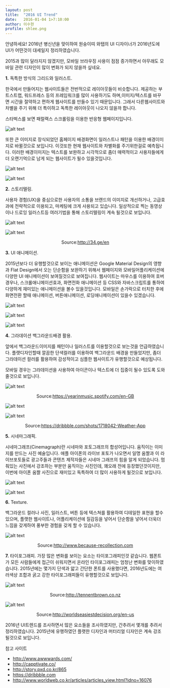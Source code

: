 ```yaml
---
layout: post
title:  "2016 UI Trend"
date:   2016-01-04 1>7:10:00
author: 이수현
profile: shlee.png
---
```


안녕하세요! 2016년 병신년을 맞이하여 원숭이띠 와탭의 UI 디자이너가 2016년도에 UI가 어떤것이 대세일지 정리하였습니다.

2015과 많이 달라지지 않겠지만, 모바일 브라우징 사용이 점점 증가하면서 아무래도 모바일 관련 디자인이 많이 변화가 되지 않을까 싶네요.



**1.** 독특한 방식의 그리드와 일러스트.

한국에서 만들어지는 웹사이트들은 전반적으로 레이아웃들이 비슷합니다.
제공하는 부트스트랩, 워드프레스 등의 프레임워크를 많이 사용하기도 하며,이미지/텍스트를 바꾸면 시간을 절약하고 편하게 웹사이트를 만들수 있기 때문입니다.
그래서 다른웹사이트와 차별을 주기 위해 더 특이하고 독특한 레이아웃이 나오지 않을까 합니다.

스타벅스를 보면 패럴랙스 스크롤링을 이용한 반응형 웹페이지입니다.

![alt text](/assets/images/shlee/02/001.jpg "001")

또한 큰 이미지로 장식되었던 홈페이지 배경화면이 일러스트나 패턴을 이용한 배경이미지로 바뀔것으로 보입니다. 
이것또한 현재 웹사이트와 차별화를 주기위한걸로 예측됩니다.
이러한 배경이미지는 텍스트를 보완하고 시각적으로 좀더 매력적이고 사용자들에게 더 오랜기억으로 남게 되는 웹사이트가 될수 있을것입니다.

![alt text](/assets/images/shlee/02/002.jpg "002")

![alt text](/assets/images/shlee/02/003.jpg "003")



**2.** 스토리텔링.

사용자 경험(UX)을 중심으로한 사용자의 소통을 브랜드의 이미지로 개선하거나, 고급효과에 전략적으로 이용되고, 마케팅에 크게 사용되고 있습니다.
일상적으로 찍는 동영상이나 드로잉 일러스트등 여러기법을 통해 스토리텔링이 계속 될것으로 보입니다.

![alt text](/assets/images/shlee/02/004.jpg "004")

![alt text](/assets/images/shlee/02/005.jpg "005")<center>Source:http://34.ge/en</center>



**3.** UI 애니메이션.

2015년보다 더 유행할것으로 보이는 애니메이션은 Google Material Design의 영향과 Flat Design에서 오는 단순함을 보완하기 위해서 웹페이지와 모바일어플리케이션에 다양한 UI 애니메이션이 보여질것으로 보여집니다.
웹사이트는 마우스를 이용하여 호버경우나, 스크롤애니메이션효과, 화면전화 애니메이션 등 CSS와 자바스크립트를 통하여 다양하게 재미있는 애니메이션을 볼수 있을것입니다.
모바일은 손가락으로 터치한 후에 화면전환 할때 애니메이션, 버튼애니메이션, 로딩애니메이션이 있을수 있겠습니다.

![alt text](/assets/images/shlee/02/006.gif "006")

![alt text](/assets/images/shlee/02/007.gif "007")

![alt text](/assets/images/shlee/02/008.gif "008")



**4.** 그라데이션 백그라운드배경 활용.

앞에서 백그라운드이미지를 패턴이나 일러스트를 이용할것으로 보는것을 언급하였습니다.
플랫디자인할때 깔끔한 단색컬러를 이용하여 백그라운드 배경을 만들었지만, 좀더 그라데이션 컬러를 활용하여 감성적이고 심플한 웹사이트가 유행할것으로 예상됩니다.

모바일 경우는 그라데이션을 사용하여 아이콘이나 텍스트에 더 집중이 될수 있도록 도와줄것으로 보입니다.

![alt text](/assets/images/shlee/02/009.jpg "009")<center>Source:https://yearinmusic.spotify.com/en-GB</center>

![alt text](/assets/images/shlee/02/010.jpg "010")

![alt text](/assets/images/shlee/02/011.jpg "011")<center>Source:https://dribbble.com/shots/1718042-Weather-App</center>



**5.** 시네마그래픽.

시네마그래프(Cinemagraph)란 시네마와 포토그래프의 합성어입니다. 움직이는 이미지를 만드는 사진 예술입니다.
애플 아이폰의 라이브 포토가 나오면서 일명 움짤과 이 라이브포토들로 광고주들과 콘텐츠 제작자들은 시네마 그래프의 힘을 알게 되었습니다.
멈춰있는 사진에서 강조하는 부분만 움직이는 사진인데, 꽤오래 전에 등장했던것이지만, 이번에 아이폰 움짤 사진으로 재미있고 독특하여 더 많이 사용하게 될것으로 보입니다.

![alt text](/assets/images/shlee/02/012.gif "012")

![alt text](/assets/images/shlee/02/013.gif "013")



**6.** Texture.

백그라운드 컬러나 사진, 일러스트, 버튼 등에 텍스쳐를 활용하여 디테일한 표현을 할수 있으며, 플랫한 웹사이트나, 어플리케이션에 질감등을 넣어서 단순함을 넣어서 더욱더 느낌을 갖게하여 풍부한 경험을 갖게 할 수 있습니다.

![alt text](/assets/images/shlee/02/014.jpg "014")<center>Source:http://www.because-recollection.com</center>



**7.** 타이포그래피.
가장 많은 변화를 보이는 요소는 타이포그래피인것 같습니다.
웹폰트가 모든 사람들에게 접근이 쉬워지면서 온라인 타이포그래피는 엄청난 변화를 맞이하였습니다.
2015년에는 몇가지 단색과 얇고 간단한 폰트를 사용했다면, 2016년도에는 여러색상 조합과 굵고 강한 타이포그래피들이 유행할것으로 보입니다. 

![alt text](/assets/images/shlee/02/015.jpg "015")<center>Source:http://tennentbrown.co.nz</center>

![alt text](/assets/images/shlee/02/016.jpg "016")<center>Source:http://worldseasiestdecision.org/en-us</center>



2016년 UI트렌드를 조사하면서 많은 요소들을 조사하였지만, 간추려서 몇개를 추려서 정리하였습니다.
2015년에 유행하였던 플랫한 디자인과 머터리얼 디자인은 계속 강조될것으로 보입니다.


참고 사이트

 - http://www.awwwards.com/
 - http://capptivate.co/
 - http://story.pxd.co.kr/865
 - https://dribbble.com
 - http://www.worldweb.co.kr/articles/articles_view.html?idno=16076




